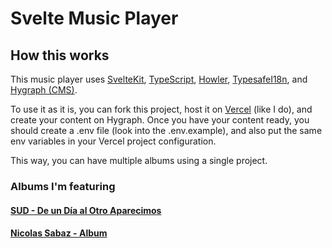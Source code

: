 # Svelte Music Player

## How this works
This music player uses [SvelteKit](https://kit.svelte.dev/), [TypeScript](https://www.typescriptlang.org/), [Howler](https://howlerjs.com/), [TypesafeI18n](https://github.com/ivanhofer/typesafe-i18n), and [Hygraph (CMS)](https://hygraph.com).

To use it as it is, you can fork this project, host it on [Vercel](https://vercel.com/) (like I do), and create your content on Hygraph. Once you have your content ready, you should create a .env file (look into the .env.example), and also put the same env variables in your Vercel project configuration.

This way, you can have multiple albums using a single project.

### Albums I'm featuring
#### [SUD - De un Día al Otro Aparecimos](https://sud.ucielsola.me)
#### [Nicolas Sabaz - Album](https://sabaznicolas.com)

